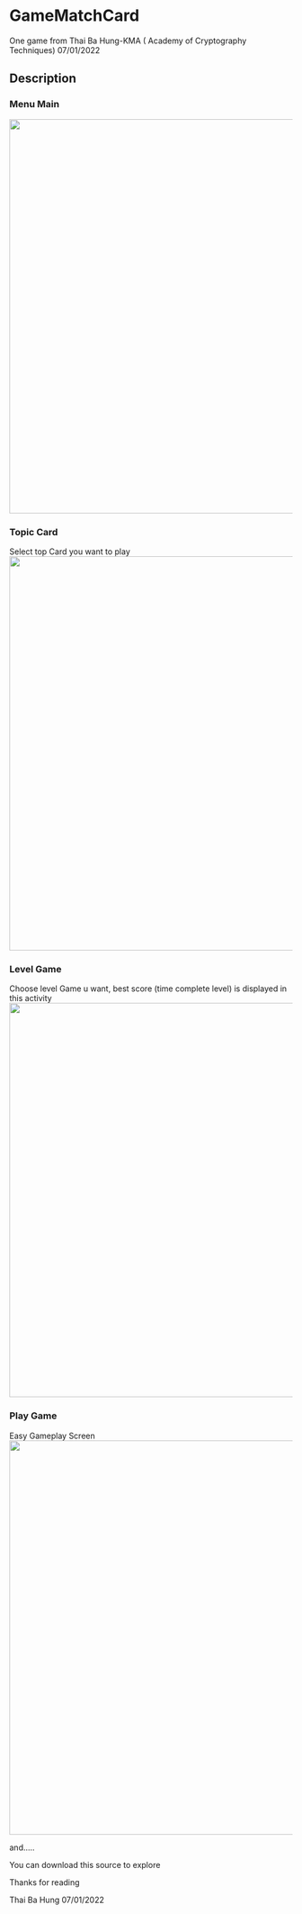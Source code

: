 # GameMatchCard
One game from Thai Ba Hung-KMA ( Academy of Cryptography Techniques)
07/01/2022
## Description
### Menu Main
<img src="https://user-images.githubusercontent.com/94952035/148574359-cd4fd5e1-54dd-4bf9-8d97-ecf5dae59e1e.jpg" width="700" />

### Topic Card
Select top Card you want to play </br>
<img src="https://user-images.githubusercontent.com/94952035/148574373-45d94115-a6e1-4856-9a4e-cb83b92e42ec.jpg" width="700" />

### Level Game
Choose level Game u want, best score (time complete level) is displayed in this activity 
<img src="https://user-images.githubusercontent.com/94952035/148574372-a1172b33-51fa-4e16-ae7e-b6fcf5cbdda4.jpg" width="700" />

### Play Game
Easy Gameplay Screen </br>
<img src="https://user-images.githubusercontent.com/94952035/148574375-e76ea2ca-6c08-468a-8594-c415e2d31090.jpg" width="700" /> </br>

and.....

You can download this source to explore

Thanks for reading

Thai Ba Hung
07/01/2022
